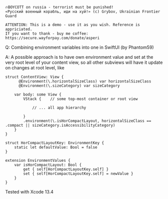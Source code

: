 ```
🔥BOYCOTT on russia - terrorist must be punished!
«Русский военный корабль, иди на хуй!» (c) Grybov, Ukrainian Frontier Guard

ATTENTION: This is a demo - use it as you wish. Reference is appriciated.
If you want to thank - buy me coffee: https://secure.wayforpay.com/donate/asperi
```

Q: Combining environment variables into one in SwiftUI (by Phantom59)

A: A possible approach is to have own environment value and set at the very root level of your content view, so all other subviews will have it update on changes at root level, like

```
struct ContentView: View {
	  @Environment(\.horizontalSizeClass) var horizontalSizeClass
	  @Environment(\.sizeCategory) var sizeCategory

    var body: some View {
    	VStack {    // some top-most container or root view

	        // ... all app hierarchy 

        }
		.environment(\.isHorCompactLayout, horizontalSizeClass == .compact || sizeCategory.isAccessibilityCategory)
    }
}

struct HorCompactLayoutKey: EnvironmentKey {
	static let defaultValue: Bool = false
}

extension EnvironmentValues {
	var isHorCompactLayout: Bool {
		get { self[HorCompactLayoutKey.self] }
		set { self[HorCompactLayoutKey.self] = newValue }
	}
}
```

Tested with Xcode 13.4
